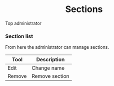 <center>
<i class="ui icon building huge"></i>
<h1>Sections</h1>
</center>

<i class="ui icon unlock"></i> Top administrator<br>

### Section list

From here the administrator can manage sections.


Tool | Description
---- | -----------
<i class="ui icon pencil"></i> Edit | Change name
<i class="ui icon trash"></i> Remove | Remove section
